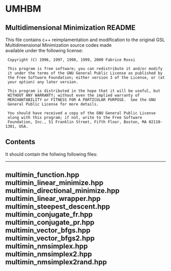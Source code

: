 # UMHBM

Multidimensional Minimization README
------------

This file contains c++ reimplamentation and modification to the 
original GSL Multidimensional Minimization source codes made  
available under the following license:

~~~~~~~~~~~~~~~~~~~~~~~~~~~
 Copyright (C) 1996, 1997, 1998, 1999, 2000 Fabrice Rossi
 
 This program is free software; you can redistribute it and/or modify
 it under the terms of the GNU General Public License as published by
 the Free Software Foundation; either version 3 of the License, or (at
 your option) any later version.
 
 This program is distributed in the hope that it will be useful, but
 WITHOUT ANY WARRANTY; without even the implied warranty of
 MERCHANTABILITY or FITNESS FOR A PARTICULAR PURPOSE.  See the GNU
 General Public License for more details.
 
 You should have received a copy of the GNU General Public License
 along with this program; if not, write to the Free Software
 Foundation, Inc., 51 Franklin Street, Fifth Floor, Boston, MA 02110-1301, USA.
~~~~~~~~~~~~~~~~~~~~~~~~~~~

Contents
----------------

It should contain the follwing following files:

-----------------------------------
   multimin_function.hpp
   multimin_linear_minimize.hpp
   multimin_directional_minimize.hpp
   multimin_linear_wrapper.hpp
   multimin_steepest_descent.hpp
   multimin_conjugate_fr.hpp
   multimin_conjugate_pr.hpp
   multimin_vector_bfgs.hpp
   multimin_vector_bfgs2.hpp
   multimin_nmsimplex.hpp
   multimin_nmsimplex2.hpp
   multimin_nmsimplex2rand.hpp
-----------------------------------
